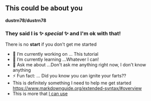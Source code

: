## This could be about you


**dustrn78/dustrn78** 

### They said I is ✨ _special_ ✨ and I'm ok with that!

There is no **start** if you don't get me started

- 🔭 I’m currently working on ... This tutorial 
- 🌱 I’m currently learning ...Whatever I can!
- 💬 Ask me about ...Don't ask me anything right now, I don't know anything
- ⚡ Fun fact: ... Did you know you can ignite your farts??
- This is definitely something I need to help me get started <https://www.markdownguide.org/extended-syntax/#overview>
- This is more that [I can use](https://docs.github.com/en/get-started/writing-on-github/getting-started-with-writing-and-formatting-on-github/basic-writing-and-formatting-syntax)
